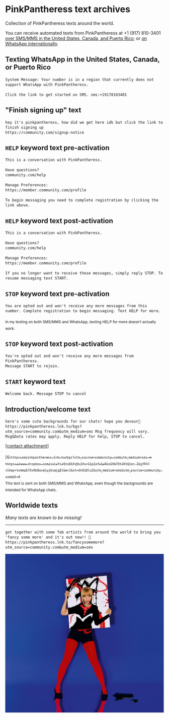 # PinkPantheress text archives
Collection of PinkPantheress texts around the world.

You can receive automated texts from PinkPantheress at +1 (917) 810-3401 [over SMS/MMS in the United States, Canada, and Puerto Rico](https://my.community.com/pinkpantheress); or [on WhatsApp internationally](https://pinkpantheress.lnk.to/textme).

## Texting WhatsApp in the United States, Canada, or Puerto Rico
```
System Message: Your number is in a region that currently does not support WhatsApp with PinkPantheress.

Click the link to get started on SMS. sms:+19178103401
```

## "Finish signing up" text
```
hey it's pinkpantheress, how did we get here idk but click the link to finish signing up
https://community.com/signup-notice
```

## `HELP` keyword text pre-activation
```
This is a conversation with PinkPantheress.

Have questions?
community.com/help

Manage Preferences:
https://member.community.com/profile

To begin messaging you need to complete registration by clicking the link above.
```

## `HELP` keyword text post-activation
```
This is a conversation with PinkPantheress.

Have questions?
community.com/help

Manage Preferences:
https://member.community.com/profile

If you no longer want to receive these messages, simply reply STOP. To resume messaging text START.
```

## `STOP` keyword text pre-activation
```
You are opted out and won't receive any more messages from this number. Complete registration to begin messaging. Text HELP for more.
```
<sub>In my testing on both SMS/MMS and WhatsApp, texting HELP for more doesn't actually work.</sub>

## `STOP` keyword text post-activation
```
You're opted out and won't receive any more messages from PinkPantheress.
Message START to rejoin.
```

## `START` keyword text
```
Welcome back. Message STOP to cancel
```

## Introduction/welcome text
```
here's some cute backgrounds for our chats! hope you devour🥵
https://pinkpantheress.lnk.to/bgs?utm_source=community.com&utm_medium=sms Msg frequency will vary. Msg&Data rates may apply. Reply HELP for help, STOP to cancel.
```
[[contact attachment]](./contact.vcf)

[<sub>[1] `https://pinkpantheress.lnk.to/bgs?utm_source=community.com&utm_medium=sms` -> `https://www.dropbox.com/scl/fo/6to56fq9u2fcr11p2zfw1/ACoC9kTOtlRtQ1en-Z1gfFY?rlkey=tvmmp57fx0b9avelyjkcejg5l&e=1&st=dn619lu2&utm_medium=sms&utm_source=community.com&dl=0`</sub>](https://www.dropbox.com/scl/fo/6to56fq9u2fcr11p2zfw1/ACoC9kTOtlRtQ1en-Z1gfFY?rlkey=tvmmp57fx0b9avelyjkcejg5l&e=1&st=dn619lu2&utm_medium=sms&utm_source=community.com&dl=0)<br>
<sub>This text is sent on both SMS/MMS and WhatsApp, even though the backgrounds are intended for WhatsApp chats.</sub>

## Worldwide texts
*Many texts are known to be missing!*

<hr>

```
got together with some fab artists from around the world to bring you 'fancy some more' and it's out now!! 🥹 https://pinkpantheress.lnk.to/fancysomemore?utm_source=community.com&utm_medium=sms
```
![The "Fancy Some More" album cover](./images/fancysomemore.jpeg)
